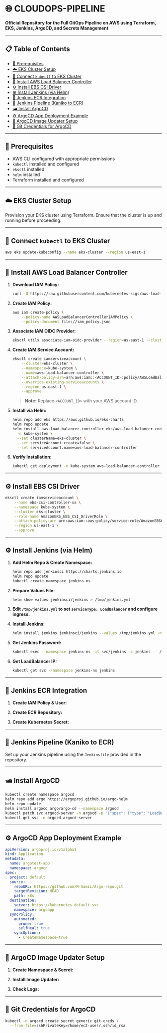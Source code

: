 # 🌐 CLOUDOPS-PIPELINE

**Official Repository for the Full GitOps Pipeline on AWS using Terraform, EKS, Jenkins, ArgoCD, and Secrets Management**

---

## 📋 Table of Contents

- [🔧 Prerequisites](#-prerequisites)
- [☁️ EKS Cluster Setup](#%ef%b8%8f-eks-cluster-setup)
- [🔗 Connect `kubectl` to EKS Cluster](#-connect-kubectl-to-eks-cluster)
- [🎠 Install AWS Load Balancer Controller](#-install-aws-load-balancer-controller)
- [⚙️ Install EBS CSI Driver](#%ef%b8%8f-install-ebs-csi-driver)
- [⚙️ Install Jenkins (via Helm)](#%ef%b8%8f-install-jenkins-via-helm)
- [🔑 Jenkins ECR Integration](#-jenkins-ecr-integration)
- [🚀 Jenkins Pipeline (Kaniko to ECR)](#-jenkins-pipeline-kaniko-to-ecr)
- [🛥️ Install ArgoCD](#-install-argocd)
- [⚙️ ArgoCD App Deployment Example](#%ef%b8%8f-argocd-app-deployment-example)
- [🔄 ArgoCD Image Updater Setup](#-argocd-image-updater-setup)
- [🔑 Git Credentials for ArgoCD](#-git-credentials-for-argocd)

---

## 🔧 Prerequisites

- AWS CLI configured with appropriate permissions
- `kubectl` installed and configured
- `eksctl` installed
- `helm` installed
- Terraform installed and configured

---

## ☁️ EKS Cluster Setup

Provision your EKS cluster using Terraform. Ensure that the cluster is up and running before proceeding.

---

## 🔗 Connect `kubectl` to EKS Cluster

```bash
aws eks update-kubeconfig --name eks-cluster --region us-east-1
```

---

## 🎠 Install AWS Load Balancer Controller

1. **Download IAM Policy:**

   ```bash
   curl -O https://raw.githubusercontent.com/kubernetes-sigs/aws-load-balancer-controller/v2.12.0/docs/install/iam_policy.json
   ```

2. **Create IAM Policy:**

   ```bash
   aws iam create-policy \
       --policy-name AWSLoadBalancerControllerIAMPolicy \
       --policy-document file://iam_policy.json
   ```

3. **Associate IAM OIDC Provider:**

   ```bash
   eksctl utils associate-iam-oidc-provider --region=us-east-1 --cluster=eks-cluster --approve
   ```

4. **Create IAM Service Account:**

   ```bash
   eksctl create iamserviceaccount \
       --cluster=eks-cluster \
       --namespace=kube-system \
       --name=aws-load-balancer-controller \
       --attach-policy-arn=arn:aws:iam::<ACCOUNT_ID>:policy/AWSLoadBalancerControllerIAMPolicy \
       --override-existing-serviceaccounts \
       --region us-east-1 \
       --approve
   ```

   > **Note:** Replace `<ACCOUNT_ID>` with your AWS account ID.

5. **Install via Helm:**

   ```bash
   helm repo add eks https://aws.github.io/eks-charts
   helm repo update
   helm install aws-load-balancer-controller eks/aws-load-balancer-controller \
     -n kube-system \
     --set clusterName=eks-cluster \
     --set serviceAccount.create=false \
     --set serviceAccount.name=aws-load-balancer-controller
   ```

6. **Verify Installation:**

   ```bash
   kubectl get deployment -n kube-system aws-load-balancer-controller
   ```

---

## ⚙️ Install EBS CSI Driver

```bash
eksctl create iamserviceaccount \
    --name ebs-csi-controller-sa \
    --namespace kube-system \
    --cluster eks-cluster \
    --role-name AmazonEKS_EBS_CSI_DriverRole \
    --attach-policy-arn arn:aws:iam::aws:policy/service-role/AmazonEBSCSIDriverPolicy \
    --region us-east-1 \
    --approve
```

---

## ⚙️ Install Jenkins (via Helm)

1. **Add Helm Repo & Create Namespace:**

   ```bash
   helm repo add jenkinsci https://charts.jenkins.io
   helm repo update
   kubectl create namespace jenkins-ns
   ```

2. **Prepare Values File:**

   ```bash
   helm show values jenkinsci/jenkins > /tmp/jenkins.yml
   ```

3. **Edit `/tmp/jenkins.yml` to set `serviceType: LoadBalancer` and configure ingress.**

4. **Install Jenkins:**

   ```bash
   helm install jenkins jenkinsci/jenkins --values /tmp/jenkins.yml -n jenkins-ns
   ```

5. **Get Jenkins Password:**

   ```bash
   kubectl exec --namespace jenkins-ns -it svc/jenkins -c jenkins -- /bin/cat /run/secrets/additional/chart-admin-password
   ```

6. **Get LoadBalancer IP:**

   ```bash
   kubectl get svc --namespace jenkins-ns jenkins
   ```

---

## 🔑 Jenkins ECR Integration

1. **Create IAM Policy & User:**

2. **Create ECR Repository:**

3. **Create Kubernetes Secret:**

---

## 🚀 Jenkins Pipeline (Kaniko to ECR)

Set up your Jenkins pipeline using the `Jenkinsfile` provided in the repository.

---

## 🛥️ Install ArgoCD

```bash
kubectl create namespace argocd
helm repo add argo https://argoproj.github.io/argo-helm
helm repo update
helm install argocd argo/argo-cd --namespace argocd
kubectl patch svc argocd-server -n argocd -p '{"spec": {"type": "LoadBalancer"}}'
kubectl get svc -n argocd argocd-server
```

---

## ⚙️ ArgoCD App Deployment Example

```yaml
apiVersion: argoproj.io/v1alpha1
kind: Application
metadata:
  name: argotest-app
  namespace: argocd
spec:
  project: default
  source:
    repoURL: https://github.com/M-Samii/Argo-repo.git
    targetRevision: HEAD
    path: k8s
  destination:
    server: https://kubernetes.default.svc
    namespace: argoapp
  syncPolicy:
    automated:
      prune: true
      selfHeal: true
    syncOptions:
      - CreateNamespace=true
```

---

## 🔄 ArgoCD Image Updater Setup

1. **Create Namespace & Secret:**

2. **Install Image Updater:**

3. **Check Logs:**

---

## 🔑 Git Credentials for ArgoCD

```bash
kubectl -n argocd create secret generic git-creds \
  --from-file=sshPrivateKey=/home/ec2-user/.ssh/id_rsa
```

